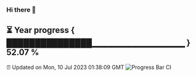### Hi there 👋
⏳ Year progress { ███████████████▁▁▁▁▁▁▁▁▁▁▁▁▁▁▁ } 52.07 %
---
⏰ Updated on Mon, 10 Jul 2023 01:38:09 GMT
![Progress Bar CI](https://github.com/liununu/liununu/workflows/Progress%20Bar%20CI/badge.svg)
